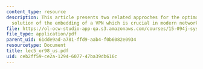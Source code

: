 ```yaml
---
content_type: resource
description: This article presents two related approches for the optimal computational
  solution of the embedding of a VPN which is crucial in modern network planning.
file: https://ol-ocw-studio-app-qa.s3.amazonaws.com/courses/15-094j-systems-optimization-models-and-computation-sma-5223-spring-2004/ceb2ff59ce2a1294607747ba39db616c_lec5_or98_us.pdf
file_type: application/pdf
parent_uid: 61dde9ad-a781-ffd9-aab4-f0b6082e0934
resourcetype: Document
title: lec5_or98_us.pdf
uid: ceb2ff59-ce2a-1294-6077-47ba39db616c
---
```

